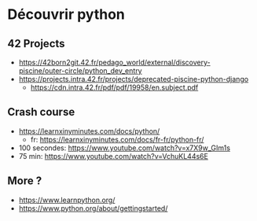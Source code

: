 # Découvrir python

## 42 Projects
* https://42born2git.42.fr/pedago_world/external/discovery-piscine/outer-circle/python_dev_entry
* https://projects.intra.42.fr/projects/deprecated-piscine-python-django
    * https://cdn.intra.42.fr/pdf/pdf/19958/en.subject.pdf

## Crash course
* https://learnxinyminutes.com/docs/python/
    * fr: https://learnxinyminutes.com/docs/fr-fr/python-fr/
* 100 secondes: https://www.youtube.com/watch?v=x7X9w_GIm1s
* 75 min: https://www.youtube.com/watch?v=VchuKL44s6E

## More ?
* https://www.learnpython.org/
* https://www.python.org/about/gettingstarted/
